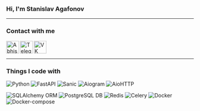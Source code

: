 ### Hi, I'm Stanislav Agafonov
________________________________________________________
### Contact with me

<a href="https://www.instagram.com/agafonov_siberia/">
  <img align="left" alt="Abhishek's Instagram" width="34px" src="https://cdn-icons-png.flaticon.com/512/2111/2111463.png" />
</a>

<a href="https://t.me/AgafonovSiberia">
  <img align="left" alt="Telegram" width="34px" src="https://cdn-icons-png.flaticon.com/512/2111/2111646.png">
</a>

<a href="https://t.me/AgafonovSiberia](https://vk.com/agafonov_siberia">
  <img align="left" alt="VK" width="34px" src="https://cdn-icons-png.flaticon.com/512/2504/2504953.png"></a>


<br><br>

__________________________________________________________

### Things I code with
![Python](https://img.shields.io/badge/Python-3-brightgreent)
![FastAPI](https://img.shields.io/badge/FastAPI-Framework-green)
![Sanic](https://img.shields.io/badge/Sanic-Framework-red)
![Aiogram](https://img.shields.io/badge/Aiogram-3.x-blue)
![AioHTTP](https://img.shields.io/badge/AioHTTP-HTTP%20Client%2FServer-blue)


![SQLAlchemy ORM](https://img.shields.io/badge/SQLAlchemy-ORM-orange)
![PostgreSQL DB](https://img.shields.io/badge/PostgreSQL-DB-blue)
![Redis](https://img.shields.io/badge/Redis-Caching-yellow)
![Celery](https://img.shields.io/badge/Celery-Tasks-lightgrey)
![Docker](https://img.shields.io/badge/Docker-Containerization-blue)
![Docker-compose](https://img.shields.io/badge/Docker--compose-Multi--container-blue)






